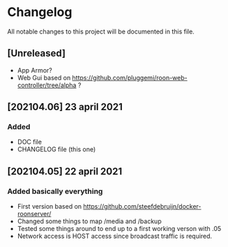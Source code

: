 # Changelog
All notable changes to this project will be documented in this file.

## [Unreleased]
 - App Armor? 
 - Web Gui based on https://github.com/pluggemi/roon-web-controller/tree/alpha ?

## [202104.06] 23 april 2021
### Added
 - DOC file
 - CHANGELOG file (this one)

## [202104.05] 22 april 2021
### Added basically everything
 - First version based on https://github.com/steefdebruijn/docker-roonserver/
 - Changed some things to map /media and /backup
 - Tested some things around to end up to a first working verson with .05
 - Network access is HOST access since broadcast traffic is required. 
 
